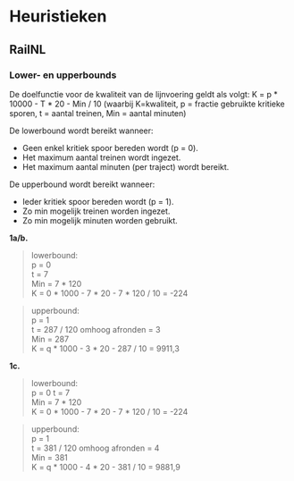 # Heuristieken
## RailNL

### Lower- en upperbounds
  
De doelfunctie voor de kwaliteit van de lijnvoering geldt als volgt:
K = p * 10000 - T * 20 - Min / 10    (waarbij K=kwaliteit, p = fractie gebruikte kritieke sporen, t = aantal treinen, Min = aantal minuten)
  
De lowerbound wordt bereikt wanneer:
- Geen enkel kritiek spoor bereden wordt (p = 0).
- Het maximum aantal treinen wordt ingezet.
- Het maximum aantal minuten (per traject) wordt bereikt.
  
De upperbound wordt bereikt wanneer:
- Ieder kritiek spoor bereden wordt (p = 1).
- Zo min mogelijk treinen worden ingezet.
- Zo min mogelijk minuten worden gebruikt.
  
**1a/b.** 
> lowerbound:  
p = 0    
t = 7  
Min = 7 * 120   
K = 0 * 1000 - 7 * 20 - 7 * 120 / 10 = -224       
        
> upperbound:      
p = 1      
t = 287 / 120 omhoog afronden = 3        
Min = 287       
K = q * 1000 - 3 * 20 - 287 / 10 = 9911,3  
       
**1c.**  
> lowerbound:  
p = 0
t = 7  
Min = 7 * 120   
K = 0 * 1000 - 7 * 20 - 7 * 120 / 10 = -224  

> upperbound:      
p = 1      
t = 381 / 120 omhoog afronden = 4       
Min = 381       
K = q * 1000 - 4 * 20 - 381 / 10 = 9881,9  

